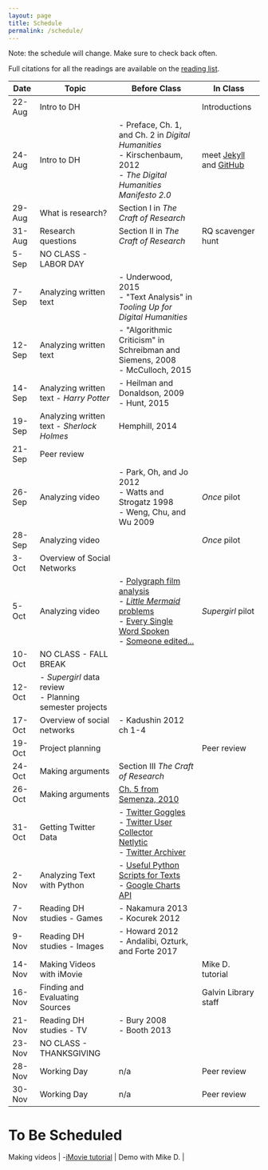 ```yaml
---
layout: page
title: Schedule
permalink: /schedule/
---
```


Note: the schedule will change. Make sure to check back often.

Full citations for all the readings are available on the [reading list](/research-methods-in-digital-humanities/reading-list/).

|Date|Topic|Before Class|In Class|
|---|---|---|---|
|22-Aug|Intro to DH||Introductions|
|24-Aug|Intro to DH|- Preface, Ch. 1, and Ch. 2 in _Digital Humanities_<br />- Kirschenbaum, 2012<br />- _The Digital Humanities Manifesto 2.0_|meet [Jekyll](https://jekyllrb.com/) and [GitHub](http://www.github.com)|
|29-Aug|What is research?|Section I in _The Craft of Research_||
|31-Aug|Research questions|Section II in _The Craft of Research_|RQ scavenger hunt|
|5-Sep|NO CLASS - LABOR DAY|||
|7-Sep|Analyzing written text|- Underwood, 2015<br />- "Text Analysis" in _Tooling Up for Digital Humanities_||
|12-Sep|Analyzing written text|- "Algorithmic Criticism" in Schreibman and Siemens, 2008<br />- McCulloch, 2015||
|14-Sep|Analyzing written text - *Harry Potter*|- Heilman and Donaldson, 2009<br />- Hunt, 2015||
|19-Sep|Analyzing written text - *Sherlock Holmes*|Hemphill, 2014
|21-Sep|Peer review|||
|26-Sep|Analyzing video|- Park, Oh, and Jo 2012<br />- Watts and Strogatz 1998<br />- Weng, Chu, and Wu 2009<br />|_Once_ pilot|
|28-Sep|Analyzing video||_Once_ pilot|
|3-Oct|Overview of Social Networks|||
|5-Oct|Analyzing video|- [Polygraph film analysis](http://polygraph.cool/films/)<br />- [_Little Mermaid_ problems](https://www.washingtonpost.com/news/wonk/wp/2016/01/25/researchers-have-discovered-a-major-problem-with-the-little-mermaid-and-other-disney-movies/)<br />- [Every Single Word Spoken](http://everysinglewordspoken.tumblr.com/)<br />- [Someone edited...](http://www.theverge.com/2015/7/9/8920221/tumblr-dylan-marron-representation-race-Hollywood-film)|_Supergirl_ pilot|
|10-Oct|NO CLASS - FALL BREAK|||
|12-Oct|- _Supergirl_ data review<br/> - Planning semester projects|||
|17-Oct|Overview of social networks|- Kadushin 2012 ch 1-4||
|19-Oct|Project planning ||Peer review|
|24-Oct|Making arguments|Section III _The Craft of Research_||
|26-Oct|Making arguments|[Ch. 5 from Semenza, 2010](https://www.dropbox.com/s/mzka6oyp3ura2bd/Semenza%202010%20Ch%205.pdf?dl=0)|
|31-Oct|Getting Twitter Data|- [Twitter Goggles](https://github.com/libbyh/TwitterGoggles)<br />- [Twitter User Collector](https://github.com/casmlab/twitter_user_collector)<br />[Netlytic](https://netlytic.org/)<br />- [Twitter Archiver](https://chrome.google.com/webstore/detail/twitter-archiver/pkanpfekacaojdncfgbjadedbggbbphi)||
|2-Nov|Analyzing Text with Python|- [Useful Python Scripts for Texts](https://github.com/libbyh/upst)<br />- [Google Charts API](https://developers.google.com/chart/)||
|7-Nov|Reading DH studies - Games|- Nakamura 2013<br />- Kocurek 2012||
|9-Nov|Reading DH studies - Images|- Howard 2012<br />- Andalibi, Ozturk, and Forte 2017||
|14-Nov|Making Videos with iMovie||Mike D. tutorial|
|16-Nov|Finding and Evaluating Sources||Galvin Library staff|
|21-Nov|Reading DH studies - TV|- Bury 2008<br />- Booth 2013||
|23-Nov|NO CLASS - THANKSGIVING|||
|28-Nov|Working Day|n/a|Peer review|
|30-Nov|Working Day|n/a|Peer review|

# To Be Scheduled
Making videos | -[iMovie tutorial](https://www.ischool.utexas.edu/technology/tutorials/graphics/imovie/1create.html) | Demo with Mike D. |